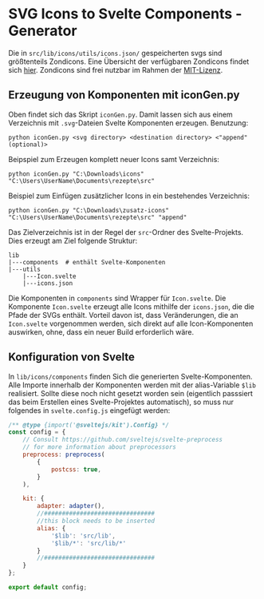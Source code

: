 # SVG Icons to Svelte Components - Generator
Die in ```src/lib/icons/utils/icons.json/``` gespeicherten svgs sind größtenteils Zondicons. Eine Übersicht der verfügbaren Zondicons findet sich [hier](https://www.zondicons.com/icons.html). Zondicons sind frei nutzbar im Rahmen der [MIT-Lizenz](https://github.com/dukestreetstudio/zondicons/blob/master/LICENSE).

## Erzeugung von Komponenten mit iconGen.py
Oben findet sich das Skript ```iconGen.py```. Damit lassen sich aus einem Verzeichnis mit ```.svg```-Dateien Svelte Komponenten erzeugen.
Benutzung:  
```console
python iconGen.py <svg directory> <destination directory> <"append" (optional)>
```
Beipspiel zum Erzeugen komplett neuer Icons samt Verzeichnis:
```console
python iconGen.py "C:\Downloads\icons" "C:\Users\UserName\Documents\rezepte\src"
```
Beispiel zum Einfügen zusätzlicher Icons in ein bestehendes Verzeichnis:
```console
python iconGen.py "C:\Downloads\zusatz-icons" "C:\Users\UserName\Documents\rezepte\src" "append"
```
Das Zielverzeichnis ist in der Regel der ```src```-Ordner des Svelte-Projekts.  
Dies erzeugt am Ziel folgende Struktur:
```console
lib
|---components  # enthält Svelte-Komponenten
|---utils
    |---Icon.svelte
    |---icons.json
```
Die Komponenten in ```components``` sind Wrapper für ```Icon.svelte```. Die Komponente ```Icon.svelte``` erzeugt alle Icons mithilfe der ```icons.json```, die die Pfade der SVGs enthält. Vorteil davon ist, dass Veränderungen, die an ```Icon.svelte``` vorgenommen werden, sich direkt auf alle Icon-Komponenten auswirken, ohne, dass ein neuer Build erforderlich wäre.   
  
## Konfiguration von Svelte
In ```lib/icons/components``` finden Sich die generierten Svelte-Komponenten. Alle Importe innerhalb der Komponenten werden mit der alias-Variable ```$lib``` realisiert. Sollte diese noch nicht gesetzt worden sein (eigentlich passsiert das beim Erstellen eines Svelte-Projektes automatisch), so muss nur folgendes in ```svelte.config.js``` eingefügt werden:
```js
/** @type {import('@sveltejs/kit').Config} */
const config = {
	// Consult https://github.com/sveltejs/svelte-preprocess
	// for more information about preprocessors
	preprocess: preprocess(
		{
			postcss: true,
		}
	),

	kit: {
		adapter: adapter(),
        //###############################
        //this block needs to be inserted
		alias: {                   
			'$lib': 'src/lib',
			'$lib/*': 'src/lib/*'
		}
        //###############################
	}
};

export default config;
```